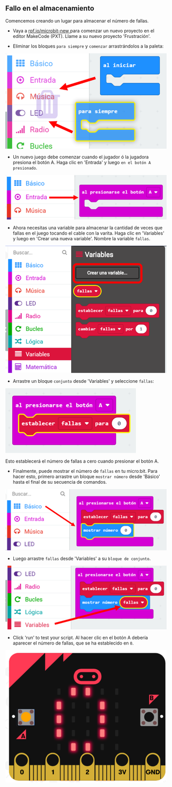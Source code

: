 ## Fallo en el almacenamiento

Comencemos creando un lugar para almacenar el número de fallas.

+ Vaya a <a href="https://rpf.io/microbit-new" target="_blank"> rpf.io/microbit-new </a> para comenzar un nuevo proyecto en el editor MakeCode (PXT). Llame a su nuevo proyecto 'Frustración'.

+ Eliminar los bloques `para siempre` y `comenzar` arrastrándolos a la paleta:

![captura de pantalla](images/frustration-bin.png)

+ Un nuevo juego debe comenzar cuando el jugador ó la jugadora presiona el botón A. Haga clic en 'Entrada' y luego ` en el botón A presionado `.

![captura de pantalla](images/frustration-onPressA.png)

+ Ahora necesitas una variable para almacenar la cantidad de veces que fallas en el juego tocando el cable con la varita. Haga clic en 'Variables' y luego en 'Crear una nueva variable'. Nombre la variable `fallas`.

![captura de pantalla](images/frustration-variable.png)

+ Arrastre un bloque `conjunto` desde 'Variables' y seleccione `fallas`:

![captura de pantalla](images/frustration-fails.png)

Esto establecerá el número de fallas a cero cuando presionar el botón A.

+ Finalmente, puede mostrar el número de `fallas` en tu micro:bit. Para hacer esto, primero arrastre un bloque `mostrar número` desde 'Básico' hasta el final de su secuencia de comandos.

![captura de pantalla](images/frustration-show.png)

+ Luego arrastre `fallas` desde 'Variables' a su `bloque de conjunto`.

![captura de pantalla](images/frustration-show-fails.png)

+ Click 'run' to test your script. Al hacer clic en el botón A debería aparecer el número de fallas, que se ha establecido en `0`.

![captura de pantalla](images/frustration-fails-test.png)
